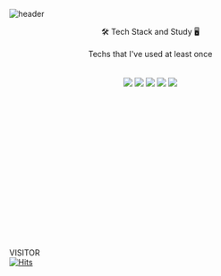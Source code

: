 ![header](https://capsule-render.vercel.app/api?type=waving&color=auto&height=300&section=header&text=CHOISEOKJAE%20&fontSize=90&fontColor=a1ace6&desc=Welcome%20to%20my%20Git😀&descsize=50&descAlignY=90)


<div align="center">🛠 Tech Stack and Study 🖥 </div>
<br/><div align="center">Techs that I've used at least once</div>
<br/>
<br/><div align="center"><img src="https://img.shields.io/badge/Python-3766AB?style=flat&logo=Python&logoColor=white"/></a>
<img src="https://img.shields.io/badge/java-%23ED8B00?style=flat&logo=Java&logoColor=yellow"/>
<img src="https://img.shields.io/badge/HTML5-E34F26?style=flat&logo=HTML5&logoColor=white">
<img src="https://img.shields.io/badge/CSS-1572B6?style=flat&logo=CSS3&logoColor=white">
<img src="https://img.shields.io/badge/React-61DAFB?style=flat&logo=React&logoColor=white">
</div>
<br/>
<br/>
<br/>
<br/>
<br/>
<br/>
<br/>
<br/>
<br/>
<br/>
<br/>
<br/>
<br/>
<br/>
<br/>
<br/>

VISITOR   
[![Hits](https://hits.seeyoufarm.com/api/count/incr/badge.svg?url=https%3A%2F%2Fgithub.com%2F520kk%2Fhit-counter&count_bg=%23A3D0F0&title_bg=%230641BA&icon=&icon_color=%23E7E7E7&title=Visitor&edge_flat=false)](https://hits.seeyoufarm.com)
